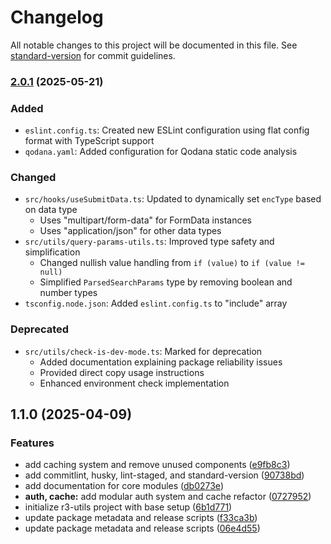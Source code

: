 # Changelog

All notable changes to this project will be documented in this file. See [standard-version](https://github.com/conventional-changelog/standard-version) for commit guidelines.

### [2.0.1](https://github.com/Bonny-kato/r3-utils/compare/v3.0.0...v2.0.1) (2025-05-21)

### Added

- `eslint.config.ts`: Created new ESLint configuration using flat config format with TypeScript support
- `qodana.yaml`: Added configuration for Qodana static code analysis

### Changed

- `src/hooks/useSubmitData.ts`: Updated to dynamically set `encType` based on data type
    - Uses "multipart/form-data" for FormData instances
    - Uses "application/json" for other data types
- `src/utils/query-params-utils.ts`: Improved type safety and simplification
    - Changed nullish value handling from `if (value)` to `if (value != null)`
    - Simplified `ParsedSearchParams` type by removing boolean and number types
- `tsconfig.node.json`: Added `eslint.config.ts` to "include" array

### Deprecated

- `src/utils/check-is-dev-mode.ts`: Marked for deprecation
    - Added documentation explaining package reliability issues
    - Provided direct copy usage instructions
    - Enhanced environment check implementation

## 1.1.0 (2025-04-09)


### Features

* add caching system and remove unused components ([e9fb8c3](https://github.com/Bonny-kato/r3-utils/commit/e9fb8c3d5b827d59f1800758833835de657ff97b))
* add commitlint, husky, lint-staged, and standard-version ([90738bd](https://github.com/Bonny-kato/r3-utils/commit/90738bde191ef4d996959a72faa5c8238cc81423))
* add documentation for core modules ([db0273e](https://github.com/Bonny-kato/r3-utils/commit/db0273e0a43d1099d1b50b02df324190c5e5d620))
* **auth, cache:** add modular auth system and cache refactor ([0727952](https://github.com/Bonny-kato/r3-utils/commit/07279523083feb131e27985403366096a9b787e9))
* initialize r3-utils project with base setup ([6b1d771](https://github.com/Bonny-kato/r3-utils/commit/6b1d771ed24751063838f99b330bee0710ec8f8e))
* update package metadata and release scripts ([f33ca3b](https://github.com/Bonny-kato/r3-utils/commit/f33ca3b2f373ccf045d1f9da29677aede30ce132))
* update package metadata and release scripts ([06e4d55](https://github.com/Bonny-kato/r3-utils/commit/06e4d55938790505fa5dceb41cc273f0be8aaeea))
